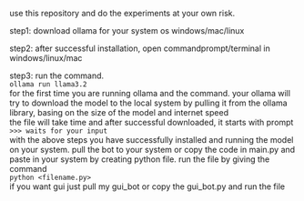use this repository and do the experiments at your own risk.       

step1: download ollama for your system os windows/mac/linux     

step2: after successful installation, open commandprompt/terminal in windows/linux/mac     

step3: run the command.      
```ollama run llama3.2```    
for the first time you are running ollama and the command. your ollama will try to download the model to the local system by pulling it from the ollama library, basing on the size of the model and internet speed     
the file will take time and after successful downloaded, it starts with prompt
```>>> waits for your input```       
with the above steps you have successfully installed and running the model on your system.
pull the bot to your system or copy the code in main.py and paste in your system by creating python file. run the file by giving the command   
```python <filename.py> ```       
if you want gui just pull my gui_bot or copy the gui_bot.py
and run the file
